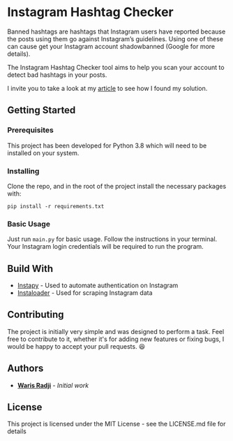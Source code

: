 # Instagram Hashtag Checker

Banned hashtags are hashtags that Instagram users have reported because the posts using them go against Instagram’s guidelines. Using one of these can cause get your Instagram account shadowbanned (Google for more details). 

The Instagram Hashtag Checker tool aims to help you scan your account to detect bad hashtags in your posts.

I invite you to take a look at my [article](https://warisradji.com/2020/12/29/automatically-detect-banned-Instagram-hashtags/) to see how I found my solution.

## Getting Started

### Prerequisites

This project has been developed for Python 3.8 which will need to be installed on your system.

### Installing

Clone the repo, and in the root of the project install the necessary packages with:

```
pip install -r requirements.txt
```

### Basic Usage

Just run `main.py` for basic usage. Follow the instructions in your terminal. Your Instagram login credentials will be required to run the program.

## Build With

- [Instapy](https://instapy.org/) - Used to automate authentication on Instagram
- [Instaloader](https://instaloader.github.io/) - Used for scraping Instagram data 

## Contributing

The project is initially very simple and was designed to perform a task. Feel free to contribute to it, whether it's for adding new features or fixing bugs, I would be happy to accept your pull requests. 😆

## Authors

- [**Waris Radji**](https://warisradji.com/) - *Initial work* 

## License
This project is licensed under the MIT License - see the LICENSE.md file for details
